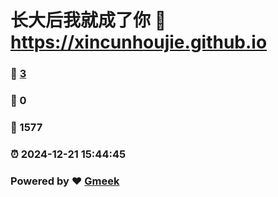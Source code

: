 # 长大后我就成了你 :link: https://xincunhoujie.github.io 
### :page_facing_up: [3](https://xincunhoujie.github.io/tag.html) 
### :speech_balloon: 0 
### :hibiscus: 1577 
### :alarm_clock: 2024-12-21 15:44:45 
### Powered by :heart: [Gmeek](https://github.com/Meekdai/Gmeek)
